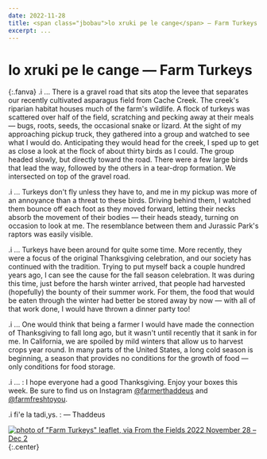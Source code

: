 ```yaml
---
date: 2022-11-28
title: <span class="jbobau">lo xruki pe le cange</span> — Farm Turkeys
excerpt: ...
---
```


# <span class="jbobau">lo xruki pe le cange</span> — Farm Turkeys

 {:.fanva}
 .i ...
 There is a gravel road that sits atop the levee that separates our recently cultivated asparagus field from Cache Creek. The creek's riparian habitat houses much of the farm's wildlife. A flock of turkeys was scattered over half of the field, scratching and pecking away at their meals — bugs, roots, seeds, the occasional snake or lizard. At the sight of my approaching pickup truck, they gathered into a group and watched to see what I would do. Anticipating they would head for the creek, I sped up to get as close a look at the flock of about thirty birds as I could. The group headed slowly, but directly toward the road. There were a few large birds that lead the way, followed by the others in a tear-drop formation. We intersected on top of the gravel road.

 .i ...
 Turkeys don't fly unless they have to, and me in my pickup was more of an annoyance than a threat to these birds. Driving behind them, I watched them bounce off each foot as they moved forward, letting their necks absorb the movement of their bodies — their heads steady, turning on occasion to look at me. The resemblance between them and Jurassic Park's raptors was easily visible.

 .i ...
 Turkeys have been around for quite some time. More recently, they were a focus of the original Thanksgiving celebration, and our society has continued with the tradition. Trying to put myself back a couple hundred years ago, I can see the cause for the fall season celebration. It was during this time, just before the harsh winter arrived, that people had harvested (hopefully) the bounty of their summer work. For them, the food that would be eaten through the winter had better be stored away by now — with all of that work done, I would have thrown a dinner party too!

 .i ...
 One would think that being a farmer I would have made the connection of Thanksgiving to fall long ago, but it wasn't until recently that it sank in for me. In California, we are spoiled by mild winters that allow us to harvest crops year round. In many parts of the United States, a long cold season is beginning, a season that provides no conditions for the growth of food — only conditions for food storage.

.i ...
: I hope everyone had a good Thanksgiving. Enjoy your boxes this week. Be sure to find us on Instagram [@farmerthaddeus] and [@farmfreshtoyou].

.i fi'e la tadi,ys.
: — Thaddeus

[![photo of "Farm Turkeys" leaflet, via _From the Fields_ 2022 November 28 – Dec 2](https://i.imgur.com/kgniFLql.jpeg)](https://i.imgur.com/kgniFLq.jpeg)
{:.center}

[@farmerthaddeus]: https://instagram.com/farmerthaddeus
[@farmfreshtoyou]: https://instagram.com/farmfreshtoyou

